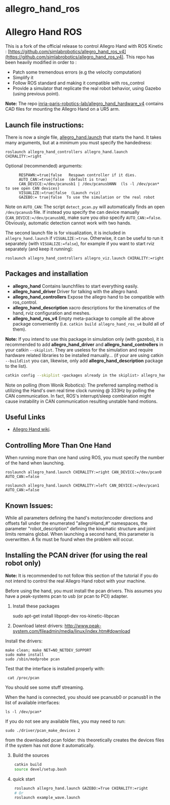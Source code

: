 # allegro_hand_ros

Allegro Hand ROS
================================

This is a fork of the official release to control Allegro Hand with ROS Kinetic : [https://github.com/simlabrobotics/allegro_hand_ros_v4](https://github.com/simlabrobotics/allegro_hand_ros_v4). This repo has been heavily modified in order to :
* Patch some tremendous errors (e.g the velocity computation)
* Simplify it
* Follow ROS standard and making it compatible with ros_control
* Provide a simulator that replicate the real robot behavior, using Gazebo (using previous point).

**Note:** The repo [inria-paris-robotics-lab/allegro_hand_hardware_v4](https://github.com/inria-paris-robotics-lab/allegro_hand_hardware_v4) contains CAD files for mounting the Allegro Hand on a UR5 arm.

Launch file instructions:
------------------------

There is now a single file, [allegro_hand.launch](src/allegro_hand/launch/allegro_hand.launch) that starts the hand. It takes many arguments, but at a minimum you must specify the handedness:

    roslaunch allegro_hand_controllers allegro_hand.launch CHIRALITY:=right

Optional (recommended) arguments:

          RESPAWN:=true|false   Respawn controller if it dies.
          AUTO_CAN:=true|false  (default is true)
          CAN_DEVICE:=/dev/pcanusb1 | /dev/pcanusbNNN  (ls -l /dev/pcan* to see open CAN devices)
          VISUALIZE:=true|false  (Launch rviz)
          GAZEBO:= true|false  To use the simulation or the real robot

Note on `AUTO_CAN`: The script `detect_pcan.py` will automatically finds an open `/dev/pcanusb` file. If instead you specify the can device manually (`CAN_DEVICE:=/dev/pcanusbN`), make sure you *also* specify `AUTO_CAN:=false`. Obviously, automatic detection cannot work with two hands.

The second launch file is for visualization, it is included in `allegro_hand.launch` if `VISUALIZE:=true`. Otherwise, it can be useful to run it separately (with `VISUALIZE:=false`), for example if you want to start rviz separately (and keep it running):

    roslaunch allegro_hand_controllers allegro_viz.launch CHIRALITY:=right

Packages and installation
--------

 * **allegro_hand** Contains launchfiles to start everything easily.
 * **allegro_hand_driver** Driver for talking with the allegro hand.
 * **allegro_hand_controllers** Expose the allegro hand to be compatible with ros_control.
 * **allegro_hand_description** xacro descriptions for the kinematics of the
     hand, rviz configuration and meshes.
* **allegro_hand_ros_v4** Empty meta-package to compile all the above package conveniently (i.e. `catkin build allegro_hand_ros_v4` build all of them).

**Note:** If you intend to use this package in simulation only (with gazebo), it is recommended to add **allegro_hand_driver** and **allegro_hand_controllers** in your catkin `--skiplist`. They are useless for the simulation and require hardware related libraries to be installed manually... (if your are using catkin `--buildlist` you can, likewise, only add  **allegro_hand_description** package to the list).
```bash
catkin config --skiplist <packages already in the skiplist> allegro_hand_controllers allegro_hand_driver
```

Note on polling (from Wonik Robotics): The preferred sampling method is utilizing the Hand's own real time clock running @ 333Hz by polling the CAN communication. In fact, ROS's interrupt/sleep combination might cause instability in CAN communication resulting unstable hand motions.


Useful Links
------------

 * [Allegro Hand wiki](http://wiki.wonikrobotics/AllegroHand/wiki).


Controlling More Than One Hand
------------------------------

When running more than one hand using ROS, you must specify the number of the hand when launching.

    roslaunch allegro_hand.launch CHIRALITY:=right CAN_DEVICE:=/dev/pcan0 AUTO_CAN:=false

    roslaunch allegro_hand.launch CHIRALITY:=left CAN_DEVICE:=/dev/pcan1 AUTO_CAN:=false


Known Issues:
-------------

While all parameters defining the hand's motor/encoder directions and offsets fall under the enumerated "allegroHand_#" namespaces, the parameter "robot_description" defining the kinematic structure and joint limits remains global. When launching a second hand, this parameter is overwritten. A fix must be found when the problem will occur.


Installing the PCAN driver (for using the real robot only)
--------------------------
**Note:** It is recommended to not follow this section of the tutorial if you do not intend to control the real Allegro Hand robot with your machine.

Before using the hand, you must install the pcan drivers. This assumes you have a peak-systems pcan to usb (or pcan to PCI) adapter.

1. Install these packages

    sudo apt-get install libpopt-dev ros-kinetic-libpcan

2. Download latest drivers: http://www.peak-system.com/fileadmin/media/linux/index.htm#download

Install the drivers:

    make clean; make NET=NO_NETDEV_SUPPORT
    sudo make install
    sudo /sbin/modprobe pcan

Test that the interface is installed properly with:

     cat /proc/pcan

You should see some stuff streaming.

When the hand is connected, you should see pcanusb0 or pcanusb1 in the list of
available interfaces:

    ls -l /dev/pcan*

If you do not see any available files, you may need to run:

    sudo ./driver/pcan_make_devices 2

from the downloaded pcan folder: this theoretically creates the devices files if the system has not done it automatically.

3. Build the sources
```bash
    catkin build
    source devel/setup.bash
```

4. quick start
```bash
    roslaunch allegro_hand.launch GAZEBO:=True CHIRALITY:=right
    # Or
    roslaunch example_wave.launch
```

